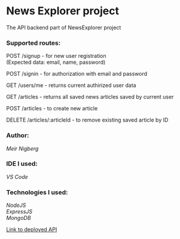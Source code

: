 # News Explorer project  
The API backend part of NewsExplorer project  

### Supported routes: 

POST /signup - for new user registration  
(Expected data: email, name, password)  

POST /signin - for authorization with email and password  

GET /users/me - returns current authirized user data  

GET /articles - returns all saved news articles saved by current user  

POST /articles - to create new article  

DELETE /articles/:articleId - to remove existing saved article by ID  

### Author: 
_Meir Nigberg_  

### IDE I used: 
_VS Code_  

### Technologies I used:  

_NodeJS_  
_ExpressJS_  
_MongoDB_  

[Link to deployed API](https://api.nigberg-news.students.nomoredomainssbs.ru)
